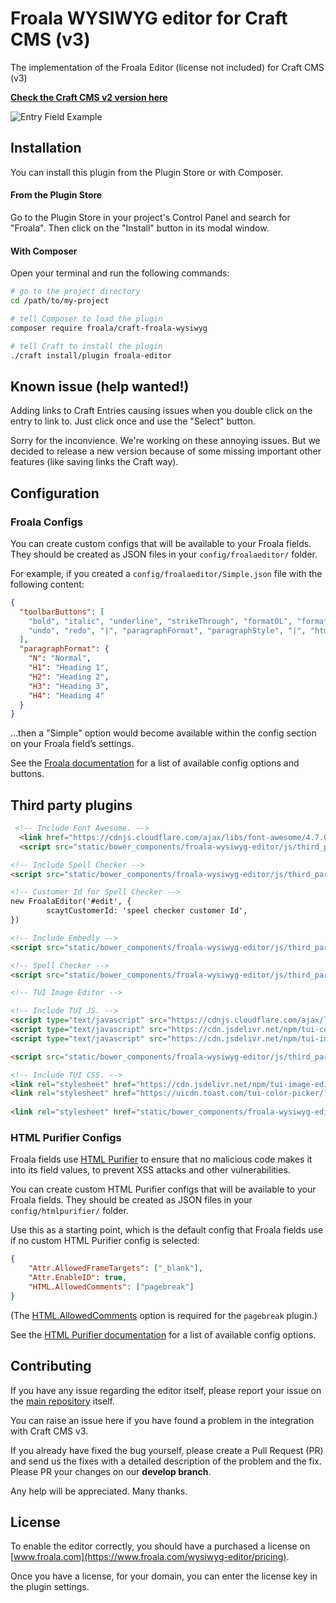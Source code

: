 # Froala WYSIWYG editor for Craft CMS (v3)

The implementation of the Froala Editor (license not included) for Craft CMS (v3)

__[Check the Craft CMS v2 version here](https://github.com/froala/Craft-Froala-WYSIWYG/)__

![Entry Field Example](screenshots/editor-on-entry.png "Entry Field Example")

## Installation

You can install this plugin from the Plugin Store or with Composer.

#### From the Plugin Store

Go to the Plugin Store in your project's Control Panel and search for "Froala". Then click on the "Install" button in its modal window.

#### With Composer

Open your terminal and run the following commands:

```bash
# go to the project directory
cd /path/to/my-project

# tell Composer to load the plugin
composer require froala/craft-froala-wysiwyg

# tell Craft to install the plugin
./craft install/plugin froala-editor
```

## Known issue (help wanted!)

Adding links to Craft Entries causing issues when you double click on the entry to link to. Just click once and use the "Select" button.

Sorry for the inconvience. We're working on these annoying issues. But we decided to release a new version because of some missing important other features (like saving links the Craft way).

## Configuration

### Froala Configs

You can create custom configs that will be available to your Froala fields. They should be created as JSON files in your `config/froalaeditor/` folder.

For example, if you created a `config/froalaeditor/Simple.json` file with the following content:

```json
{
  "toolbarButtons": [
    "bold", "italic", "underline", "strikeThrough", "formatOL", "formatUL", "insertHR", "|",
    "undo", "redo", "|", "paragraphFormat", "paragraphStyle", "|", "html"
  ],
  "paragraphFormat": {
    "N": "Normal",
    "H1": "Heading 1",
    "H2": "Heading 2",
    "H3": "Heading 3",
    "H4": "Heading 4"
  }
}
```

…then a "Simple" option would become available within the config section on your Froala field’s settings.

See the [Froala documentation](https://www.froala.com/wysiwyg-editor/docs/options) for a list of available config options and buttons.

## Third party plugins

```html
 <!-- Include Font Awesome. -->
  <link href="https://cdnjs.cloudflare.com/ajax/libs/font-awesome/4.7.0/css/font-awesome.min.css" rel="stylesheet" type="text/css" />
  <script src="static/bower_components/froala-wysiwyg-editor/js/third_party/font_awesome.min.js"></script>

<!-- Include Spell Checker -->
<script src="static/bower_components/froala-wysiwyg-editor/js/third_party/spell_checker.min.js"></script>

<!-- Customer Id for Spell Checker -->
new FroalaEditor('#edit', {
        scaytCustomerId: 'speel checker customer Id',
})

<!-- Include Embedly -->
<script src="static/bower_components/froala-wysiwyg-editor/js/third_party/embedly.min.js"></script>

<!-- Spell Checker -->
<script src="static/bower_components/froala-wysiwyg-editor/js/third_party/spell_checker.min.js"></script>

<!-- TUI Image Editor -->

<!-- Include TUI JS. -->
<script type="text/javascript" src="https://cdnjs.cloudflare.com/ajax/libs/fabric.js/1.6.7/fabric.min.js"></script>
<script type="text/javascript" src="https://cdn.jsdelivr.net/npm/tui-code-snippet@1.4.0/dist/tui-code-snippet.min.js"></script>
<script type="text/javascript" src="https://cdn.jsdelivr.net/npm/tui-image-editor@3.2.2/dist/tui-image-editor.min.js"></script>

<script src="static/bower_components/froala-wysiwyg-editor/js/third_party/image_tui.min.js"></script>

<!-- Include TUI CSS. -->
<link rel="stylesheet" href="https://cdn.jsdelivr.net/npm/tui-image-editor@3.2.2/dist/tui-image-editor.css">
<link rel="stylesheet" href="https://uicdn.toast.com/tui-color-picker/latest/tui-color-picker.css">
 
<link rel="stylesheet" href="static/bower_components/froala-wysiwyg-editor/css/third_party/image_tui.min.css">
```

### HTML Purifier Configs

Froala fields use [HTML Purifier](http://htmlpurifier.org) to ensure that no malicious code makes it into its field values, to prevent XSS attacks and other vulnerabilities.

You can create custom HTML Purifier configs that will be available to your Froala fields. They should be created as JSON files in your `config/htmlpurifier/` folder.

Use this as a starting point, which is the default config that Froala fields use if no custom HTML Purifier config is selected:

```json
{
    "Attr.AllowedFrameTargets": ["_blank"],
    "Attr.EnableID": true,
    "HTML.AllowedComments": ["pagebreak"]
}
```

(The [HTML.AllowedComments](http://htmlpurifier.org/live/configdoc/plain.html#HTML.AllowedComments) option is required for the `pagebreak` plugin.)

See the [HTML Purifier documentation](http://htmlpurifier.org/live/configdoc/plain.html) for a list of available config options.

## Contributing

If you have any issue regarding the editor itself, please report your issue on the [main repository](https://github.com/froala/wysiwyg-editor) itself.

You can raise an issue here if you have found a problem in the integration with Craft CMS v3.

If you already have fixed the bug yourself, please create a Pull Request (PR) and send us the fixes with a detailed description of the problem and the fix. Please PR your changes on our **develop branch**.

Any help will be appreciated. Many thanks.

## License

To enable the editor correctly, you should have a purchased a license on [www.froala.com](https://www.froala.com/wysiwyg-editor/pricing).

Once you have a license, for your domain, you can enter the license key in the plugin settings.